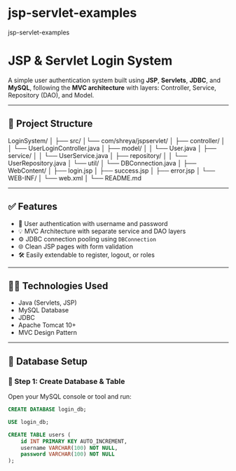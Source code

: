 # jsp-servlet-examples
jsp-servlet-examples 

# JSP & Servlet Login System

A simple user authentication system built using **JSP**, **Servlets**, **JDBC**, and **MySQL**, following the **MVC architecture** with layers: Controller, Service, Repository (DAO), and Model.

---

## 📁 Project Structure
LoginSystem/
│ ├── src/ 
│└── com/shreya/jspservlet/ 
│ ├── controller/
│ │ └── UserLoginController.java 
│ ├── model/
│ │ └── User.java 
│ ├── service/
│ │ └── UserService.java 
│ ├── repository/ 
│ │ └── UserRepository.java
│ └── util/
│ └── DBConnection.java 
│ ├── WebContent/
│ ├── login.jsp 
│ ├── success.jsp
│ ├── error.jsp 
│ └── WEB-INF/ 
│ └── web.xml
│ └── README.md


---

## ✅ Features

- 🔐 User authentication with username and password
- 💡 MVC Architecture with separate service and DAO layers
- ⚙️ JDBC connection pooling using `DBConnection`
- 🌐 Clean JSP pages with form validation
- 🛠️ Easily extendable to register, logout, or roles

---

## 🧑‍💻 Technologies Used

- Java (Servlets, JSP)
- MySQL Database
- JDBC
- Apache Tomcat 10+
- MVC Design Pattern

---

## 🧾 Database Setup

### 📌 Step 1: Create Database & Table

Open your MySQL console or tool and run:

```sql
CREATE DATABASE login_db;

USE login_db;

CREATE TABLE users (
    id INT PRIMARY KEY AUTO_INCREMENT,
    username VARCHAR(100) NOT NULL,
    password VARCHAR(100) NOT NULL
);


